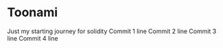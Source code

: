 # Toonami
Just my starting journey for solidity
Commit 1 line
Commit 2 line
Commit 3 line
Commit 4 line
